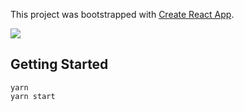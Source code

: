 This project was bootstrapped with [Create React App](https://github.com/facebookincubator/create-react-app).

<img src="https://user-images.githubusercontent.com/3450879/47263980-52012080-d547-11e8-908c-b24da396bd9d.png">

## Getting Started

```
yarn
yarn start
```
